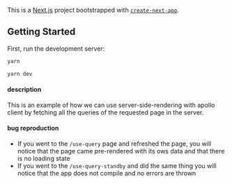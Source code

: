 This is a [Next.js](https://nextjs.org/) project bootstrapped with [`create-next-app`](https://github.com/vercel/next.js/tree/canary/packages/create-next-app).

## Getting Started

First, run the development server:

```bash
yarn

yarn dev
```

#### description 
  This is an example of how we can use server-side-rendering with apollo
  client by fetching all the queries of the requested page in the server.

#### bug reproduction
- If you went to the `/use-query` page and refreshed the page, you will notice that the page came pre-rendered with its ows data and that there is no loading state
- If you went to the `/use-query-standby` and did the same thing you will notice that the app does not compile and no errors are thrown
